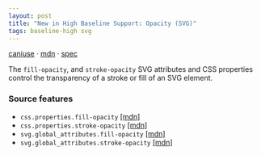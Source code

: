 ```yaml
---
layout: post
title: "New in High Baseline Support: Opacity (SVG)"
tags: baseline-high svg
---
```


[caniuse](https://caniuse.com/?search=opacity-svg) · [mdn](https://developer.mozilla.org/en-US/search?q=Opacity (SVG)) · [spec](https://svgwg.org/svg2-draft/render.html#ObjectAndGroupOpacityProperties)

The `fill-opacity`, and `stroke-opacity` SVG attributes and CSS properties control the transparency of a stroke or fill of an SVG element.

### Source features

- ``css.properties.fill-opacity`` [[mdn]](https://developer.mozilla.org/en-US/search?q=css.properties.fill-opacity)
- ``css.properties.stroke-opacity`` [[mdn]](https://developer.mozilla.org/en-US/search?q=css.properties.stroke-opacity)
- ``svg.global_attributes.fill-opacity`` [[mdn]](https://developer.mozilla.org/en-US/search?q=svg.global_attributes.fill-opacity)
- ``svg.global_attributes.stroke-opacity`` [[mdn]](https://developer.mozilla.org/en-US/search?q=svg.global_attributes.stroke-opacity)
